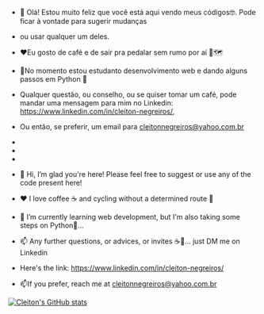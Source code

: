 - 👋 Olá! Estou muito feliz que você está aqui vendo meus códigos🤓. Pode ficar à vontade para sugerir mudanças
- ou usar qualquer um deles.
- ❤️Eu gosto de café e de sair pra pedalar sem rumo por aí 🚴🗺️
- 🌱No momento estou estudanto desenvolvimento web e dando alguns passos em Python 🐍
- Qualquer questão, ou conselho, ou se quiser tomar um café, pode mandar uma mensagem para mim no Linkedin: https://www.linkedin.com/in/cleiton-negreiros/, 
- Ou então, se preferir, um email para cleitonnegreiros@yahoo.com.br
- 
- 
- 
- 👋 Hi, I’m glad you're here! Please feel free to suggest or use any of the code present here!

- ❤️ I love coffee ☕ and cycling without a determined route 🚴
- 🌱 I’m currently learning web development, but I'm also taking some steps on Python🐍...
- 📫 Any further questions, or advices, or invites ☕🌝... just DM me on Linkedin
- Here's the link: https://www.linkedin.com/in/cleiton-negreiros/
- 📫If you prefer, reach me at cleitonnegreiros@yahoo.com.br

[![Cleiton's GitHub stats](https://github-readme-stats.vercel.app/api?username=CleitonNegreiros)](https://github.com/anuraghazra/github-readme-stats&show_icons=true&theme=merko)
<!---
CleitonNegreiros/CleitonNegreiros is a ✨ special ✨ repository because its `README.md` (this file) appears on your GitHub profile.
You can click the Preview link to take a look at your changes.
--->
